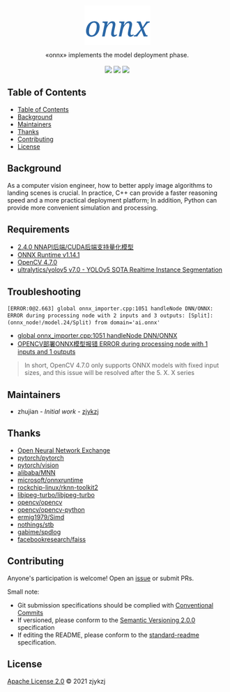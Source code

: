 <!-- <div align="right">
  Language:
    🇺🇸
  <a title="Chinese" href="./README.zh-CN.md">🇨🇳</a>
</div> -->

 <div align="center"><a title="" href="git@github.com:zjykzj/onnx.git"><img align="center" src="./imgs/onnx.png"></a></div>

<p align="center">
  «onnx» implements the model deployment phase.
<br>
<br>
  <a href="https://github.com/RichardLitt/standard-readme"><img src="https://img.shields.io/badge/standard--readme-OK-green.svg?style=flat-square"></a>
  <a href="https://conventionalcommits.org"><img src="https://img.shields.io/badge/Conventional%20Commits-1.0.0-yellow.svg"></a>
  <a href="http://commitizen.github.io/cz-cli/"><img src="https://img.shields.io/badge/commitizen-friendly-brightgreen.svg"></a>
</p>

## Table of Contents

- [Table of Contents](#table-of-contents)
- [Background](#background)
- [Maintainers](#maintainers)
- [Thanks](#thanks)
- [Contributing](#contributing)
- [License](#license)

## Background

As a computer vision engineer, how to better apply image algorithms to landing scenes is crucial. In practice, C++ can provide a faster reasoning speed and a more practical deployment platform; In addition, Python can provide more convenient simulation and processing.

## Requirements

* [2.4.0 NNAPI后端/CUDA后端支持量化模型](https://github.com/alibaba/MNN/releases/tag/2.4.0)
* [ONNX Runtime v1.14.1](https://github.com/microsoft/onnxruntime/releases/tag/v1.14.1)
* [OpenCV 4.7.0](https://github.com/opencv/opencv/releases/tag/4.7.0)
* [ultralytics/yolov5 v7.0 - YOLOv5 SOTA Realtime Instance Segmentation](https://github.com/ultralytics/yolov5/releases/tag/v7.0)

## Troubleshooting

```text
[ERROR:0@2.663] global onnx_importer.cpp:1051 handleNode DNN/ONNX: ERROR during processing node with 2 inputs and 3 outputs: [Split]:(onnx_node!/model.24/Split) from domain='ai.onnx'
```

* [global onnx_importer.cpp:1051 handleNode DNN/ONNX](https://github.com/opencv/opencv/issues/23227)
* [OPENCV部署ONNX模型报错 ERROR during processing node with 1 inputs and 1 outputs](https://ask.csdn.net/questions/7795689)

>In short, OpenCV 4.7.0 only supports ONNX models with fixed input sizes, and this issue will be resolved after the 5. X. X series

## Maintainers

* zhujian - *Initial work* - [zjykzj](https://github.com/zjykzj)

## Thanks

* [Open Neural Network Exchange](https://onnx.ai/)
* [pytorch/pytorch](https://github.com/pytorch/pytorch)
* [pytorch/vision](https://github.com/pytorch/vision)
* [alibaba/MNN](https://github.com/alibaba/MNN)
* [microsoft/onnxruntime](https://github.com/microsoft/onnxruntime)
* [rockchip-linux/rknn-toolkit2](https://github.com/rockchip-linux/rknn-toolkit2)
* [libjpeg-turbo/libjpeg-turbo](https://github.com/libjpeg-turbo/libjpeg-turbo)
* [opencv/opencv](https://github.com/search?q=opencv)
* [opencv/opencv-python](https://github.com/opencv/opencv-python)
* [ermig1979/Simd](https://github.com/ermig1979/Simd)
* [nothings/stb](https://github.com/nothings/stb)
* [gabime/spdlog](https://github.com/gabime/spdlog)
* [facebookresearch/faiss](https://github.com/facebookresearch/faiss)

## Contributing

Anyone's participation is welcome! Open an [issue](https://github.com/zjykzj/onnx/issues) or submit PRs.

Small note:

* Git submission specifications should be complied
  with [Conventional Commits](https://www.conventionalcommits.org/en/v1.0.0-beta.4/)
* If versioned, please conform to the [Semantic Versioning 2.0.0](https://semver.org) specification
* If editing the README, please conform to the [standard-readme](https://github.com/RichardLitt/standard-readme)
  specification.

## License

[Apache License 2.0](LICENSE) © 2021 zjykzj